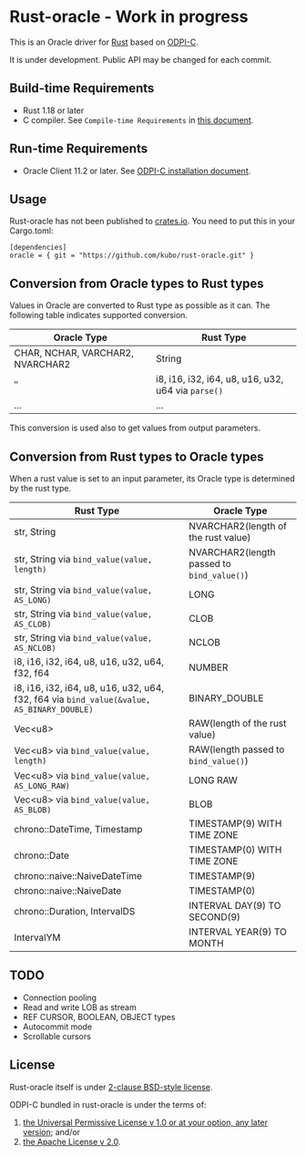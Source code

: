 # Rust-oracle - Work in progress

This is an Oracle driver for [Rust][] based on [ODPI-C][].

It is under development. Public API may be changed for each commit.

## Build-time Requirements

* Rust 1.18 or later
* C compiler. See `Compile-time Requirements` in [this document](https://docs.rs/crate/gcc/).

## Run-time Requirements

* Oracle Client 11.2 or later. See [ODPI-C installation document][].

## Usage

Rust-oracle has not been published to [crates.io](https://crates.io/).
You need to put this in your Cargo.toml:

```text
[dependencies]
oracle = { git = "https://github.com/kubo/rust-oracle.git" }
```

## Conversion from Oracle types to Rust types

Values in Oracle are converted to Rust type as possible as it can.
The following table indicates supported conversion.

| Oracle Type | Rust Type |
| --- | --- |
| CHAR, NCHAR, VARCHAR2, NVARCHAR2 | String |
| ″ | i8, i16, i32, i64, u8, u16, u32, u64 via `parse()` |
| ... | ... |

This conversion is used also to get values from output parameters.

## Conversion from Rust types to Oracle types

When a rust value is set to an input parameter, its Oracle type is
determined by the rust type.

| Rust Type | Oracle Type |
| --- | --- |
| str, String | NVARCHAR2(length of the rust value) |
| str, String via `bind_value(value, length)` | NVARCHAR2(length passed to `bind_value()`) |
| str, String via `bind_value(value, AS_LONG)` | LONG |
| str, String via `bind_value(value, AS_CLOB)` | CLOB |
| str, String via `bind_value(value, AS_NCLOB)` | NCLOB |
| i8, i16, i32, i64, u8, u16, u32, u64, f32, f64 | NUMBER |
| i8, i16, i32, i64, u8, u16, u32, u64, f32, f64 via `bind_value(&value, AS_BINARY_DOUBLE)` | BINARY_DOUBLE |
| Vec\<u8> | RAW(length of the rust value) |
| Vec\<u8> via `bind_value(value, length)` | RAW(length passed to `bind_value()`) |
| Vec\<u8> via `bind_value(value, AS_LONG_RAW)` | LONG RAW |
| Vec\<u8> via `bind_value(value, AS_BLOB)` | BLOB |
| chrono::DateTime, Timestamp | TIMESTAMP(9) WITH TIME ZONE |
| chrono::Date | TIMESTAMP(0) WITH TIME ZONE |
| chrono::naive::NaiveDateTime | TIMESTAMP(9) |
| chrono::naive::NaiveDate | TIMESTAMP(0) |
| chrono::Duration, IntervalDS | INTERVAL DAY(9) TO SECOND(9) |
| IntervalYM | INTERVAL YEAR(9) TO MONTH |

## TODO

* Connection pooling
* Read and write LOB as stream
* REF CURSOR, BOOLEAN, OBJECT types
* Autocommit mode
* Scrollable cursors

## License

Rust-oracle itself is under [2-clause BSD-style license](https://opensource.org/licenses/BSD-2-Clause).

ODPI-C bundled in rust-oracle is under the terms of:

1. [the Universal Permissive License v 1.0 or at your option, any later version](http://oss.oracle.com/licenses/upl); and/or
2. [the Apache License v 2.0](http://www.apache.org/licenses/LICENSE-2.0). 

[Rust]:                 https://www.rust-lang.org/
[ODPI-C]:               https://oracle.github.io/odpi/
[ODPI-C installation document]: https://oracle.github.io/odpi/doc/installation.html
